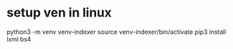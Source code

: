 # setup ven in linux

python3 -m venv venv-indexer
source venv-indexer/bin/activate
pip3 install lxml bs4
